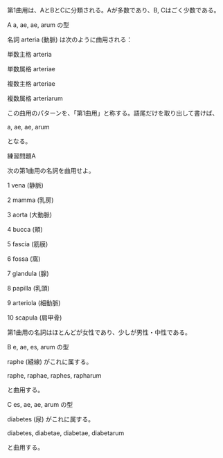 第1曲用は、AとBとCに分類される。Aが多数であり、B, Cはごく少数である。

A a, ae, ae, arum の型

名詞 arteria (動脈) は次のように曲用される：

 

単数主格 arteria

単数属格 arteriae

複数主格 arteriae

複数属格 arteriarum

 

 

この曲用のパターンを、「第1曲用」と称する。語尾だけを取り出して書けば、

 

a, ae, ae, arum

 

となる。

  

練習問題A

次の第1曲用の名詞を曲用せよ。

1 vena (静脈)

2 mamma (乳房)

3 aorta (大動脈)

4 bucca (頬)

5 fascia (筋膜)

6 fossa (窩)

7 glandula (腺)

8 papilla (乳頭)

9 arteriola (細動脈)

10 scapula (肩甲骨)

 

第1曲用の名詞はほとんどが女性であり、少しが男性・中性である。

 

B e, ae, es, arum の型

 

raphe (縫線) がこれに属する。

 

raphe, raphae, raphes, rapharum

 

と曲用する。

 

C es, ae, ae, arum の型

 

diabetes (尿) がこれに属する。

 

diabetes, diabetae, diabetae, diabetarum

 

と曲用する。

 

 
